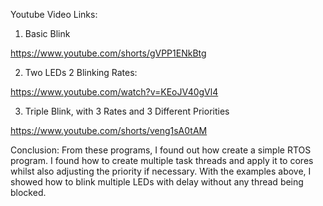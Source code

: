 
Youtube Video Links:
1) Basic Blink

https://www.youtube.com/shorts/gVPP1ENkBtg

2) Two LEDs 2 Blinking Rates:

https://www.youtube.com/watch?v=KEoJV40gVl4

3) Triple Blink, with 3 Rates and 3 Different Priorities

https://www.youtube.com/shorts/veng1sA0tAM

Conclusion:
From these programs, I found out how create a simple RTOS program. I found how to create multiple task threads and apply it to cores whilst also adjusting the priority if necessary. With the examples above, I showed how to blink multiple LEDs with delay without any thread being blocked.
